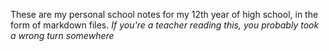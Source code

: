 These are my personal school notes for my 12th year of high school, in the form of markdown files.
*If you're a teacher reading this, you probably took a wrong turn somewhere*


